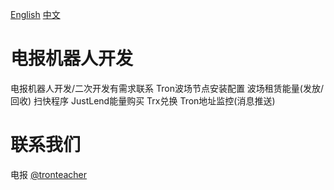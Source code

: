 [English](README.md) [中文](README.zh.md) 

# 电报机器人开发

  电报机器人开发/二次开发有需求联系
  Tron波场节点安装配置
  波场租赁能量(发放/回收)
  扫快程序 
  JustLend能量购买
  Trx兑换
  Tron地址监控(消息推送)


# 联系我们
电报 [@tronteacher](https://t.me/tronteacher)
